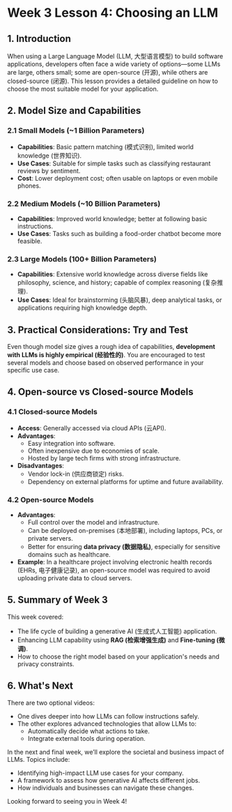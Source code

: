 # Week 3 Lesson 4: Choosing an LLM

## 1. Introduction

When using a Large Language Model (LLM, 大型语言模型) to build software applications, developers often face a wide variety of options—some LLMs are large, others small; some are open-source (开源), while others are closed-source (闭源). This lesson provides a detailed guideline on how to choose the most suitable model for your application.

## 2. Model Size and Capabilities

### 2.1 Small Models (~1 Billion Parameters)

- **Capabilities**: Basic pattern matching (模式识别), limited world knowledge (世界知识).
- **Use Cases**: Suitable for simple tasks such as classifying restaurant reviews by sentiment.
- **Cost**: Lower deployment cost; often usable on laptops or even mobile phones.

### 2.2 Medium Models (~10 Billion Parameters)

- **Capabilities**: Improved world knowledge; better at following basic instructions.
- **Use Cases**: Tasks such as building a food-order chatbot become more feasible.

### 2.3 Large Models (100+ Billion Parameters)

- **Capabilities**: Extensive world knowledge across diverse fields like philosophy, science, and history; capable of complex reasoning (复杂推理).
- **Use Cases**: Ideal for brainstorming (头脑风暴), deep analytical tasks, or applications requiring high knowledge depth.

## 3. Practical Considerations: Try and Test

Even though model size gives a rough idea of capabilities, **development with LLMs is highly empirical (经验性的)**. You are encouraged to test several models and choose based on observed performance in your specific use case.

## 4. Open-source vs Closed-source Models

### 4.1 Closed-source Models

- **Access**: Generally accessed via cloud APIs (云API).
- **Advantages**:
  - Easy integration into software.
  - Often inexpensive due to economies of scale.
  - Hosted by large tech firms with strong infrastructure.
- **Disadvantages**:
  - Vendor lock-in (供应商锁定) risks.
  - Dependency on external platforms for uptime and future availability.

### 4.2 Open-source Models

- **Advantages**:
  - Full control over the model and infrastructure.
  - Can be deployed on-premises (本地部署), including laptops, PCs, or private servers.
  - Better for ensuring **data privacy (数据隐私)**, especially for sensitive domains such as healthcare.
- **Example**: In a healthcare project involving electronic health records (EHRs, 电子健康记录), an open-source model was required to avoid uploading private data to cloud servers.

## 5. Summary of Week 3

This week covered:

- The life cycle of building a generative AI (生成式人工智能) application.
- Enhancing LLM capability using **RAG (检索增强生成)** and **Fine-tuning (微调)**.
- How to choose the right model based on your application's needs and privacy constraints.

## 6. What's Next

There are two optional videos:

- One dives deeper into how LLMs can follow instructions safely.
- The other explores advanced technologies that allow LLMs to:
  - Automatically decide what actions to take.
  - Integrate external tools during operation.

In the next and final week, we’ll explore the societal and business impact of LLMs. Topics include:

- Identifying high-impact LLM use cases for your company.
- A framework to assess how generative AI affects different jobs.
- How individuals and businesses can navigate these changes.

Looking forward to seeing you in Week 4!